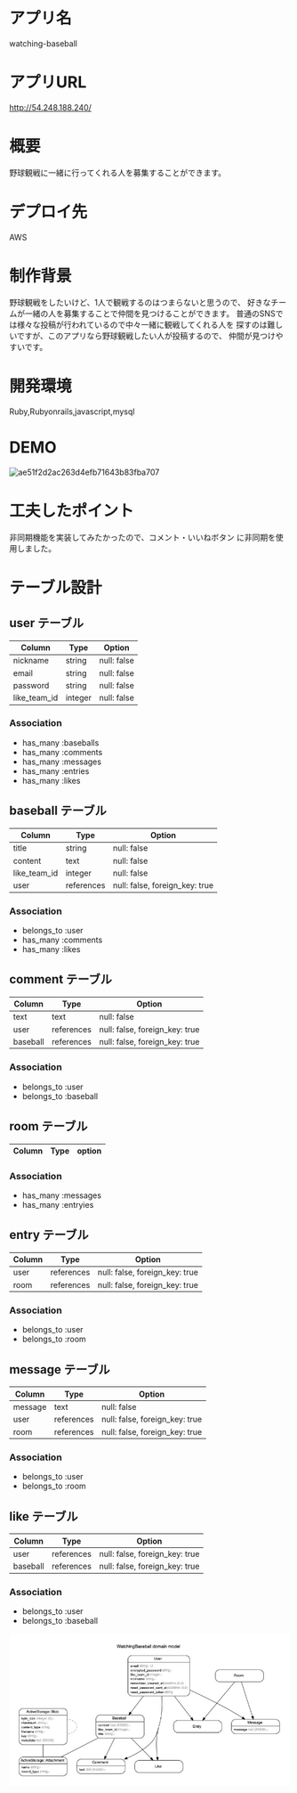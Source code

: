 # アプリ名
watching-baseball

# アプリURL
http://54.248.188.240/

# 概要
野球観戦に一緒に行ってくれる人を募集することができます。

# デプロイ先
AWS

# 制作背景
野球観戦をしたいけど、1人で観戦するのはつまらないと思うので、
好きなチームが一緒の人を募集することで仲間を見つけることができます。
普通のSNSでは様々な投稿が行われているので中々一緒に観戦してくれる人を
探すのは難しいですが、このアプリなら野球観戦したい人が投稿するので、
仲間が見つけやすいです。

# 開発環境
Ruby,Rubyonrails,javascript,mysql

# DEMO
![ae51f2d2ac263d4efb71643b83fba707](https://user-images.githubusercontent.com/72792963/107873124-4f365080-6ef3-11eb-9ec7-405979cd8a96.gif)


# 工夫したポイント
非同期機能を実装してみたかったので、コメント・いいねボタン
に非同期を使用しました。


# テーブル設計

## user テーブル

| Column       | Type    | Option      |
| ------------ | ------- | ----------- |
| nickname     | string  | null: false |
| email        | string  | null: false |
| password     | string  | null: false |
| like_team_id | integer | null: false |

### Association

- has_many :baseballs
- has_many :comments
- has_many :messages
- has_many :entries
- has_many :likes

## baseball テーブル

| Column       | Type       | Option                         |
| ------------ | ---------- | ------------------------------ |
| title        | string     | null: false                    |
| content      | text       | null: false                    |
| like_team_id | integer    | null: false                    |
| user         | references | null: false, foreign_key: true |

### Association

- belongs_to :user
- has_many :comments
- has_many :likes

## comment テーブル

| Column   | Type       | Option                         |
| -------- | ---------- | ------------------------------ |
| text     | text       | null: false                    |
| user     | references | null: false, foreign_key: true |
| baseball | references | null: false, foreign_key: true |

### Association

- belongs_to :user
- belongs_to :baseball

## room テーブル

| Column | Type | option |
| ------ | ---- | ------ |

### Association

- has_many :messages
- has_many :entryies

## entry テーブル

| Column | Type       | Option                         |
| ------ | ---------- | ------------------------------ |
| user   | references | null: false, foreign_key: true |
| room   | references | null: false, foreign_key: true |

### Association

- belongs_to :user
- belongs_to :room

## message テーブル

| Column  | Type       | Option                         |
| ------- | ---------- | ------------------------------ |
| message | text       | null: false                    |
| user    | references | null: false, foreign_key: true |
| room    | references | null: false, foreign_key: true |

### Association

- belongs_to :user
- belongs_to :room

## like テーブル

| Column   | Type       | Option                         |
| -------- | ---------- | ------------------------------ |
| user     | references | null: false, foreign_key: true |
| baseball | references | null: false, foreign_key: true |

### Association

- belongs_to :user
- belongs_to :baseball

![ER](erd.jpg)
